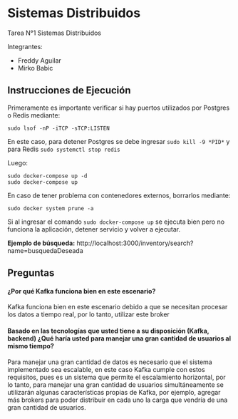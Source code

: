 # Sistemas Distribuidos
Tarea N°1 Sistemas Distribuidos

Integrantes:
- Freddy Aguilar
- Mirko Babic

## Instrucciones de Ejecución

Primeramente es importante verificar si hay puertos utilizados por Postgres o Redis mediante:

```
sudo lsof -nP -iTCP -sTCP:LISTEN
```
En este caso, para detener Postgres se debe ingresar `sudo kill -9 *PID*` y para Redis `sudo systemctl stop redis`

Luego:

```
sudo docker-compose up -d
sudo docker-compose up
```
En caso de tener problema con contenedores externos, borrarlos mediante:

```
sudo docker system prune -a
```

Si al ingresar el comando `sudo docker-compose up` se ejecuta bien pero no funciona la aplicación, detener servicio y volver a ejecutar.

**Ejemplo de búsqueda:** http://localhost:3000/inventory/search?name=busquedaDeseada

## Preguntas

#### ¿Por qué Kafka funciona bien en este escenario?

Kafka funciona bien en este escenario debido a que se necesitan procesar los datos a tiempo real, por lo tanto, utilizar este broker



#### Basado en las tecnologías que usted tiene a su disposición (Kafka, backend) ¿Qué haría usted para manejar una gran cantidad de usuarios al mismo tiempo?

Para manejar una gran cantidad de datos es necesario que el sistema implementado sea escalable, en este caso Kafka cumple con estos requisitos, pues es un sistema que permite el escalamiento horizontal, por lo tanto, para manejar una gran cantidad de usuarios simultáneamente se utilizarán algunas características propias de Kafka, por ejemplo, agregar más brokers para poder distribuir en cada uno la carga que vendría de una gran cantidad de usuarios.



